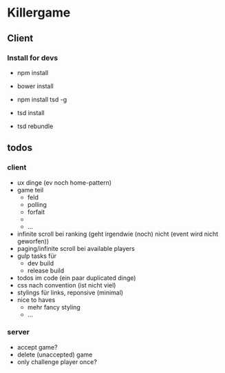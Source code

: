 # Killergame 
## Client
### Install for devs

- npm install
- bower install

- npm install tsd -g
- tsd install
- tsd rebundle

## todos
### client
- ux dinge (ev noch home-pattern)
- game teil
    - feld
    - polling
    - forfait
    - 
    - ...
- infinite scroll bei ranking (geht irgendwie (noch) nicht (event wird nicht geworfen))
- paging/infinite scroll bei available players
- gulp tasks für
    - dev build
    - release build
- todos im code (ein paar duplicated dinge)
- css nach convention (ist nicht viel)
- stylings für links, reponsive (minimal)
- nice to haves
    - mehr fancy styling
    - ...

### server
- accept game?
- delete (unaccepted) game
- only challenge player once?
